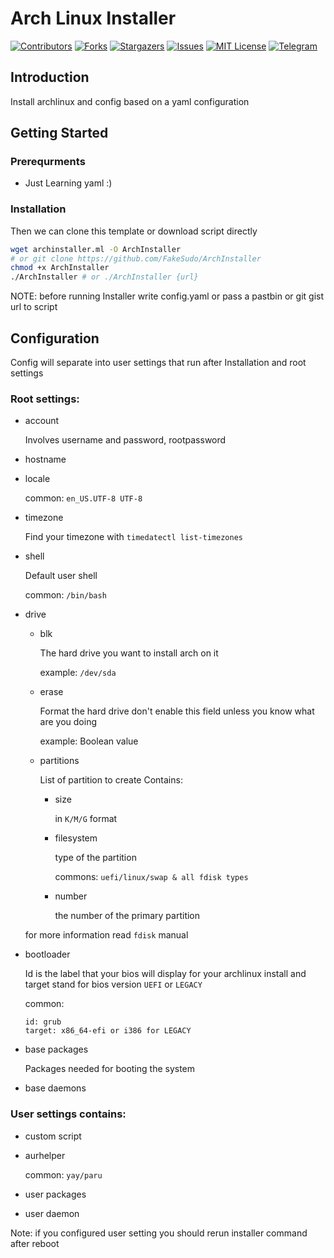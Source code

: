 <!-- DevOps.nvim -->
# Arch Linux Installer

[![Contributors][contributors-shield]][contributors-url]
[![Forks][forks-shield]][forks-url]
[![Stargazers][stars-shield]][stars-url]
[![Issues][issues-shield]][issues-url]
[![MIT License][license-shield]][license-url]
[![Telegram][telegram-shield]][telegram-url]

<!-- GETTING STARTED -->
## Introduction

Install archlinux and config based on a yaml configuration

## Getting Started

### Prerequrments

* Just Learning yaml :)


### Installation

Then we can clone this template or download script directly

```sh
wget archinstaller.ml -O ArchInstaller
# or git clone https://github.com/FakeSudo/ArchInstaller
chmod +x ArchInstaller
./ArchInstaller # or ./ArchInstaller {url}
```

NOTE: before running Installer write config.yaml or pass a pastbin or git gist url to script

## Configuration

Config will separate into user settings that run after Installation and root settings

### Root settings:

* account
    
    Involves username and password, rootpassword

* hostname

* locale
    
    common: `en_US.UTF-8 UTF-8`

* timezone
    
    Find your timezone with `timedatectl list-timezones`

* shell
    
    Default user shell

    common: `/bin/bash`

* drive
    * blk
        
        The hard drive you want to install arch on it

        example: `/dev/sda`

    * erase
        
        Format the hard drive don't enable this field unless you know what are you doing
        
        example: Boolean value

    * partitions
    
        List of partition to create
        Contains: 

        * size
            
            in `K/M/G` format
                
        * filesystem
                
            type of the partition

            commons: `uefi/linux/swap & all fdisk types`

        * number

            the number of the primary partition

    for more information read `fdisk` manual


* bootloader

    Id is the label that your bios will display for your archlinux install and target stand for bios version `UEFI` or `LEGACY`

    common:
    ```
    id: grub
    target: x86_64-efi or i386 for LEGACY
    ```

* base packages

    Packages needed for booting the system

* base daemons

### User settings contains:

* custom script

* aurhelper

    common: `yay/paru`

* user packages

* user daemon



Note: if you configured user setting you should rerun installer command after reboot

<!-- MARKDOWN LINKS & IMAGES -->
<!-- https://www.markdownguide.org/basic-syntax/#reference-style-links -->
[contributors-shield]: https://img.shields.io/github/contributors/FakeSudo/ArchInstaller?style=for-the-badge
[contributors-url]: https://github.com/FakeSudo/ArchInstaller/graphs/contributors
[forks-shield]: https://img.shields.io/github/forks/FakeSudo/ArchInstaller?style=for-the-badge
[forks-url]: https://github.com/FakeSudo/ArchInstaller/network/members
[stars-shield]: https://img.shields.io/github/stars/FakeSudo/ArchInstaller?style=for-the-badge
[stars-url]: https://github.com/FakeSudo/ArchInstaller/stargazers
[issues-shield]: https://img.shields.io/github/issues/FakeSudo/ArchInstaller?style=for-the-badge
[issues-url]: https://github.com/FakeSudo/ArchInstaller/issues
[license-shield]: https://img.shields.io/github/license/FakeSudo/ArchInstaller?style=for-the-badge
[license-url]: https://github.com/FakeSudo/ArchInstaller/blob/main/LICENSE.md
[telegram-shield]: https://img.shields.io/badge/Telegram-blue.svg?style=for-the-badge&logo=telegram
[telegram-url]: https://t.me/FakeSudo

